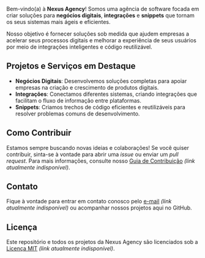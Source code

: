 Bem-vindo(a) à **Nexus Agency**! Somos uma agência de software focada em criar soluções para **negócios digitais**, **integrações** e **snippets** que tornam os seus sistemas mais ágeis e eficientes.

Nosso objetivo é fornecer soluções sob medida que ajudem empresas a acelerar seus processos digitais e melhorar a experiência de seus usuários por meio de integrações inteligentes e código reutilizável.

## Projetos e Serviços em Destaque

- **Negócios Digitais**: Desenvolvemos soluções completas para apoiar empresas na criação e crescimento de produtos digitais.
- **Integrações**: Conectamos diferentes sistemas, criando integrações que facilitam o fluxo de informação entre plataformas.
- **Snippets**: Criamos trechos de código eficientes e reutilizáveis para resolver problemas comuns de desenvolvimento.

## Como Contribuir

Estamos sempre buscando novas ideias e colaborações! Se você quiser contribuir, sinta-se à vontade para abrir uma *issue* ou enviar um *pull request*. Para mais informações, consulte nosso [Guia de Contribuição](#) _(link atualmente indisponível)_.

## Contato

Fique à vontade para entrar em contato conosco pelo [e-mail](mailto:contato@nexusagency.com) _(link atualmente indisponível)_ ou acompanhar nossos projetos aqui no GitHub.

## Licença

Este repositório e todos os projetos da Nexus Agency são licenciados sob a [Licença MIT](#) _(link atualmente indisponível)_.

